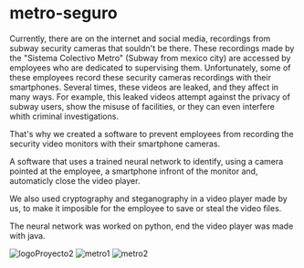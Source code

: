 # metro-seguro
Currently, there are on the internet and social media, recordings from subway security cameras that souldn't be there.
These recordings made by the "Sistema Colectivo Metro" (Subway from mexico city) are accessed by employees who are dedicated to supervising them. 
Unfortunately, some of these employees record these security cameras recordings with their smartphones.
Several times, these videos are leaked, and they affect in many ways. For example, this leaked videos attempt against the privacy of subway users, show the misuse of facilities, or they can even
interfere whith criminal investigations.

That's why we created a software to prevent employees from recording the security video monitors with their smartphone cameras.

A software that uses a trained neural network to identify, using a camera pointed at the employee, a smartphone infront of the monitor and, automaticly close the video player.

We also used cryptography and steganography in a video player made by us, to make it imposible for the employee to save or steal the video files.

The neural network was worked on python, end the video player was made with java.


![logoProyecto2](https://user-images.githubusercontent.com/23347652/89088333-5170fd00-d35d-11ea-9ff7-e69396e19f78.png)
![metro1](https://user-images.githubusercontent.com/23347652/89088482-3488f980-d35e-11ea-9f3f-0e61174efa73.JPG)
![metro2](https://user-images.githubusercontent.com/23347652/89088484-3783ea00-d35e-11ea-805d-c1ea9f91b4f3.JPG)
